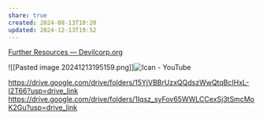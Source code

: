 ```yaml
---
share: true
created: 2024-08-13T10:20
updated: 2024-12-13T19:52
---
```

[Further Resources — Devilcorp.org](https://www.devilcorp.org/further-resources)


![[Pasted image 20241213195159.png]]![Ican - YouTube](https://www.youtube.com/watch?v=wU9btG-zcAo)

https://drive.google.com/drive/folders/15YjVBBrUzxQQdszWwQtqBcIHxL-I2T66?usp=drive_link
https://drive.google.com/drive/folders/1Iqsz_syFov65WWLCCexSj3tSmcMoK2Gu?usp=drive_link